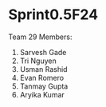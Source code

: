 # Sprint0.5F24
Team 29
Members:
1) Sarvesh Gade
2) Tri Nguyen
3) Usman Rashid
4) Evan Romero
5) Tanmay Gupta
6) Aryika Kumar